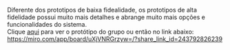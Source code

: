 Diferente dos prototipos de baixa fidealidade, os prototipos de alta fidelidade possui muito mais detalhes e abrange muito mais opções e funcionalidades do sistema.
<br>
Clique [aqui](https://miro.com/app/board/uXjVNRGrzyw=/?share_link_id=243792826239) para ver o protótipo do grupo ou então no link abaixo:
<br>
https://miro.com/app/board/uXjVNRGrzyw=/?share_link_id=243792826239

